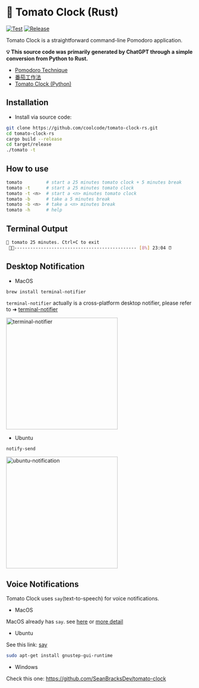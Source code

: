 # 🍅 Tomato Clock (Rust)

[![Test](https://github.com/coolcode/tomato-clock-rs/actions/workflows/test.yml/badge.svg)](https://github.com/coolcode/tomato-clock-rs/actions/workflows/test.yml)
[![Release](https://github.com/coolcode/tomato-clock-rs/actions/workflows/release.yml/badge.svg)](https://github.com/coolcode/tomato-clock-rs/actions/workflows/release.yml)

Tomato Clock is a straightforward command-line Pomodoro application.

**💡 This source code was primarily generated by ChatGPT through a simple conversion from Python to Rust.**

- [Pomodoro Technique](https://en.wikipedia.org/wiki/Pomodoro_Technique)
- [番茄工作法](https://zh.wikipedia.org/zh-cn/%E7%95%AA%E8%8C%84%E5%B7%A5%E4%BD%9C%E6%B3%95)
- [Tomato Clock (Python)](https://github.com/coolcode/tomato-clock)

## Installation

- Install via source code:

```sh
git clone https://github.com/coolcode/tomato-clock-rs.git
cd tomato-clock-rs
cargo build --release
cd target/release
./tomato -t 
```

## How to use

```sh
tomato         # start a 25 minutes tomato clock + 5 minutes break
tomato -t      # start a 25 minutes tomato clock
tomato -t <n>  # start a <n> minutes tomato clock
tomato -b      # take a 5 minutes break
tomato -b <n>  # take a <n> minutes break
tomato -h      # help
```

## Terminal Output

```sh
🍅 tomato 25 minutes. Ctrl+C to exit
 🍅🍅---------------------------------------------- [8%] 23:04 ⏰ 
```

## Desktop Notification

- MacOS

```sh
brew install terminal-notifier 
```

`terminal-notifier` actually is a cross-platform desktop notifier, please refer to ➜ [terminal-notifier](https://github.com/julienXX/terminal-notifier#download)

<img src="https://github.com/coolcode/tomato-clock/blob/master/img/screenshot-macos.png?raw=true" alt="terminal-notifier" width="300"/>

- Ubuntu

`notify-send`

<img src="https://github.com/coolcode/tomato-clock/blob/master/img/screenshot-ubuntu.png?raw=true" alt="ubuntu-notification" width="300"/>


## Voice Notifications

Tomato Clock uses `say`(text-to-speech) for voice notifications.

- MacOS

MacOS already has `say`. see [here](https://ss64.com/osx/say.html) or [more detail](https://gist.github.com/mculp/4b95752e25c456d425c6)  

- Ubuntu

See this link: [say](http://manpages.ubuntu.com/manpages/trusty/man1/say.1.html)

```sh
sudo apt-get install gnustep-gui-runtime
```

- Windows

Check this one: https://github.com/SeanBracksDev/tomato-clock

